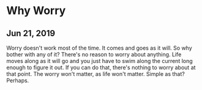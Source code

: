 # Why Worry
## Jun 21, 2019

Worry doesn't work most of the time. It comes and goes as it will. So why bother 
with any of it? There's no reason to worry about anything. Life moves along as 
it will go and you just have to swim along the current long enough to figure it 
out. If you can do that, there's nothing to worry about at that point. The worry 
won't matter, as life won't matter. Simple as that? Perhaps.
